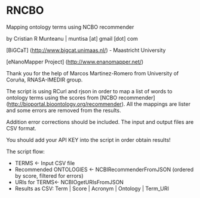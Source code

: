RNCBO
======

Mapping ontology terms using NCBO recommender

by Cristian R Munteanu | muntisa [at] gmail [dot] com

[BiGCaT] (http://www.bigcat.unimaas.nl/) - Maastricht University

[eNanoMapper Project] (http://www.enanomapper.net/)

Thank you for the help of Marcos Martinez-Romero from University of Coruña, RNASA-IMEDIR group.

The script is using RCurl and rjson in order to map a list of words to ontology terms using the scores from [NCBO recommender] (http://bioportal.bioontology.org/recommender). All the mappings are lister and some errors are removed from the results.

Addition error corrections should be included. The input and output files are CSV format.

You should add your API KEY into the script in order obtain results!

The script flow:
- TERMS <- Input CSV file
- Recommended ONTOLOGIES <- NCBIRecommenderFromJSON (ordered by score, filtered for errors)
- URIs for TERMS<- NCBIOgetURIsFromJSON
- Results as CSV: Term | Score | Acronym | Ontology | Term_URI
